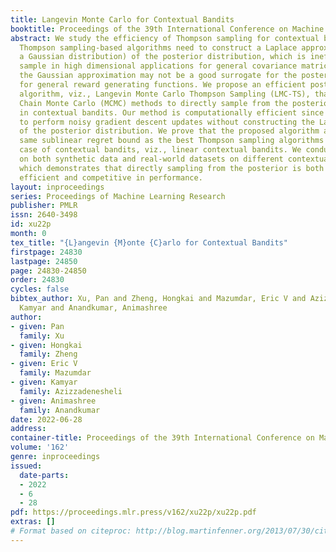 ```yaml
---
title: Langevin Monte Carlo for Contextual Bandits
booktitle: Proceedings of the 39th International Conference on Machine Learning
abstract: We study the efficiency of Thompson sampling for contextual bandits. Existing
  Thompson sampling-based algorithms need to construct a Laplace approximation (i.e.,
  a Gaussian distribution) of the posterior distribution, which is inefficient to
  sample in high dimensional applications for general covariance matrices. Moreover,
  the Gaussian approximation may not be a good surrogate for the posterior distribution
  for general reward generating functions. We propose an efficient posterior sampling
  algorithm, viz., Langevin Monte Carlo Thompson Sampling (LMC-TS), that uses Markov
  Chain Monte Carlo (MCMC) methods to directly sample from the posterior distribution
  in contextual bandits. Our method is computationally efficient since it only needs
  to perform noisy gradient descent updates without constructing the Laplace approximation
  of the posterior distribution. We prove that the proposed algorithm achieves the
  same sublinear regret bound as the best Thompson sampling algorithms for a special
  case of contextual bandits, viz., linear contextual bandits. We conduct experiments
  on both synthetic data and real-world datasets on different contextual bandit models,
  which demonstrates that directly sampling from the posterior is both computationally
  efficient and competitive in performance.
layout: inproceedings
series: Proceedings of Machine Learning Research
publisher: PMLR
issn: 2640-3498
id: xu22p
month: 0
tex_title: "{L}angevin {M}onte {C}arlo for Contextual Bandits"
firstpage: 24830
lastpage: 24850
page: 24830-24850
order: 24830
cycles: false
bibtex_author: Xu, Pan and Zheng, Hongkai and Mazumdar, Eric V and Azizzadenesheli,
  Kamyar and Anandkumar, Animashree
author:
- given: Pan
  family: Xu
- given: Hongkai
  family: Zheng
- given: Eric V
  family: Mazumdar
- given: Kamyar
  family: Azizzadenesheli
- given: Animashree
  family: Anandkumar
date: 2022-06-28
address:
container-title: Proceedings of the 39th International Conference on Machine Learning
volume: '162'
genre: inproceedings
issued:
  date-parts:
  - 2022
  - 6
  - 28
pdf: https://proceedings.mlr.press/v162/xu22p/xu22p.pdf
extras: []
# Format based on citeproc: http://blog.martinfenner.org/2013/07/30/citeproc-yaml-for-bibliographies/
---
```


